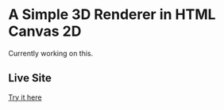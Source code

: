 # A Simple 3D Renderer in HTML Canvas 2D

Currently working on this.

## Live Site

[Try it here](https://satzch.github.io/simple-renderer-html/)  

